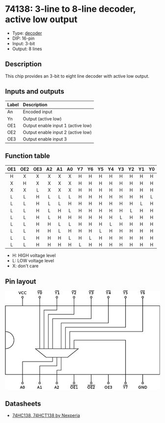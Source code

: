 # 74138: 3-line to 8-line decoder, active low output

- Type: [decoder](encoders_decoders.md)
- DIP: 16-pin
- Input: 3-bit
- Output: 8 lines

## Description

This chip provides an 3-bit to eight line decoder with active low output.

## Inputs and outputs

| Label | Description                        |
|:----- |:---------------------------------- |
| An    | Encoded input                      |
| Yn    | Output (active low)                |
| OE1   | Output enable input 1 (active low) |
| OE2   | Output enable input 2 (active low) |
| OE3   | Output enable input 3              |


## Function table

| OE1 | OE2 | OE3 | A2  | A1  | A0  | Y7  | Y6  | Y5  | Y4  | Y3  | Y2  | Y1  | Y0  |
|:---:|:---:|:---:|:---:|:---:|:---:|:---:|:---:|:---:|:---:|:---:|:---:|:---:|:---:|
| H   | X   | X   | X   | X   | X   | H   | H   | H   | H   | H   | H   | H   | H   |
| X   | H   | X   | X   | X   | X   | H   | H   | H   | H   | H   | H   | H   | H   |
| X   | X   | L   | X   | X   | X   | H   | H   | H   | H   | H   | H   | H   | H   |
| L   | L   | H   | L   | L   | L   | H   | H   | H   | H   | H   | H   | H   | L   |
| L   | L   | H   | L   | L   | H   | H   | H   | H   | H   | H   | H   | L   | H   |
| L   | L   | H   | L   | H   | L   | H   | H   | H   | H   | H   | L   | H   | H   |
| L   | L   | H   | L   | H   | H   | H   | H   | H   | H   | L   | H   | H   | H   |
| L   | L   | H   | H   | L   | L   | H   | H   | H   | L   | H   | H   | H   | H   |
| L   | L   | H   | H   | L   | H   | H   | H   | L   | H   | H   | H   | H   | H   |
| L   | L   | H   | H   | H   | L   | H   | L   | H   | H   | H   | H   | H   | H   |
| L   | L   | H   | H   | H   | H   | L   | H   | H   | H   | H   | H   | H   | H   |


- H: HIGH voltage level
- L: LOW voltage level
- X: don't care

## Pin layout

![](../dia/74138-dip.png)

## Datasheets

- [74HC138, 74HCT138 by Nexperia](https://assets.nexperia.com/documents/data-sheet/74HC_HCT138.pdf)
